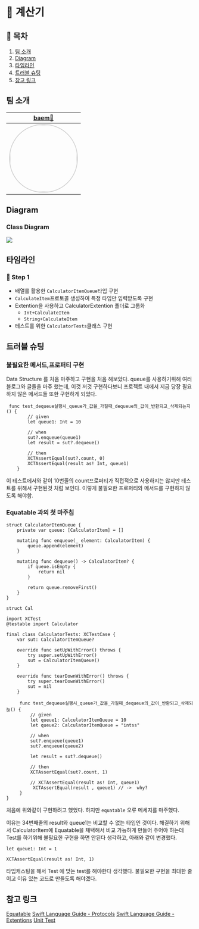 
# 🧮 계산기

## 📖 목차
1. [팀 소개](#팀-소개)
2. [Diagram](#Diagram)
4. [타임라인](#타임라인)
5. [트러블 슈팅](#트러블-슈팅)
7. [참고 링크](#참고-링크)

## 팀 소개
 |[baem🐍](https://github.com/dylan-yoon)|
 |:---:|
| <img width="180px" img style="border: 2px solid lightgray; border-radius: 90px;-moz-border-radius: 90px;-khtml-border-radius: 90px;-webkit-border-radius: 90px;" src="https://i.imgur.com/MhtaBYT.png">|

##  Diagram
###  Class Diagram
![](https://i.imgur.com/61SNEot.png)

##  타임라인

### 👟 Step 1
- 배열를 활용한 `CalculatorItemQueue`타입 구현
- `CalculateItem`프로토콜 생성하여 특정 타입만 입력받도록 구현
- Extention을 사용하고 CalculatorExtention 폴더로 그룹화
    - `Int+CalculateItem`
    - `String+CalculateItem`
- 테스트를 위한 `CalculatorTests`클래스 구현

##  트러블 슈팅

### 불필요한 메서드,프로퍼티 구현
Data Structure 를 처음 마주하고 구현을 처음 해보았다.
queue를 사용하기위해 여러 블로그와 글들을 마주 했는데, 이것 저것 구현하다보니
프로젝트 내에서 지금 당장 필요하지 않은 메서드들 또한 구현하게 되었다.

```swift=
 func test_dequeue실행시_queue가_값을_가질때_dequeue의_값이_반환되고_삭제되는지() {
        // given
        let queue1: Int = 10
        
        // when
        sut?.enqueue(queue1)
        let result = sut?.dequeue()

        // then
        XCTAssertEqual(sut?.count, 0)
        XCTAssertEqual(result as! Int, queue1)
    }
```
이 테스트에서와 같이 10번줄의 count프로퍼티가 직접적으로 사용하지는 않지만
테스트를 위해서 구현된것 처럼 보인다.
이렇게 불필요한 프로퍼티와 메서드를 구현하지 않도록 해야함.

### Equatable 과의 첫 마주침 

```swift=
struct CalculatorItemQueue {
    private var queue: [CalculatorItem] = []

    mutating func enqueue(_ element: CalculatorItem) {
        queue.append(element)
    }
    
    mutating func dequeue() -> CalculatorItem? {
        if queue.isEmpty {
            return nil
        }
        
        return queue.removeFirst()
    }
}
```

```swift=
struct Cal

import XCTest
@testable import Calculator

final class CalculatorTests: XCTestCase {
    var sut: CalculatorItemQueue?
    
    override func setUpWithError() throws {
        try super.setUpWithError()
        sut = CalculatorItemQueue()
    }
    
    override func tearDownWithError() throws {
        try super.tearDownWithError()
        sut = nil
    }
    
     func test_dequeue실행시_queue가_값을_가질때_dequeue의_값이_반환되고_삭제되늕() {
         // given
         let queue1: CalculatorItemQueue = 10
         let queue2: CalculatorItemQueue = "intss"
         
         // when
         sut?.enqueue(queue1)
         sut?.enqueue(queue2)
         
         let result = sut?.dequeue()
         
         // then
         XCTAssertEqual(sut?.count, 1)
         
         // XCTAssertEqual(result as! Int, queue1)
          XCTAssertEqual(result , queue1) // ->  why?
     }
}
```
처음에 위와같이 구현하려고 했었다.
하지만 `equatable` 오류 메세지를 마주했다.

이유는 34번째줄의 result와 queue1는 비교할 수 없는 타입인 것이다.
해결하기 위해서 CalculatorItem에 Equatable을 채택해서 비교 가능하게 만들어 주어야 하는데
Test를 하기위해 불필요한 구현을 하면 안된다 생각하고, 아래와 같이 변경했다.

```swift=
let queue1: Int = 1

XCTAssertEqual(result as! Int, 1)
```
타입캐스팅을 해서 Test 에 맞는 test를 해야한다 생각했다.
불필요한 구현을 최대한 줄이고 이유 있는 코드로 만들도록 해야겠다.

## 참고 링크


[Equatable](https://developer.apple.com/documentation/swift/equatable/)
[Swift Language Guide - Protocols](https://docs.swift.org/swift-book/LanguageGuide/Protocols.html)
[Swift Language Guide - Extentions](https://ko.wikipedia.org/wiki/유닛_테스트)
[Unit Test](https://docs.swift.org/swift-book/LanguageGuide/Protocols.html)



 
